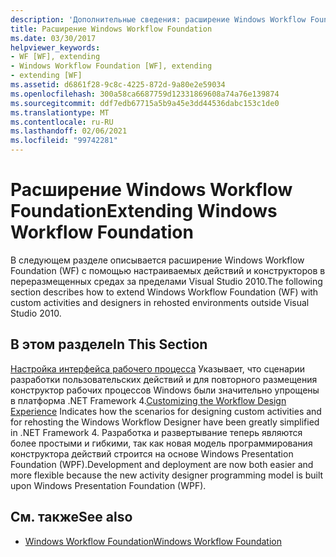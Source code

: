 ```yaml
---
description: 'Дополнительные сведения: расширение Windows Workflow Foundation'
title: Расширение Windows Workflow Foundation
ms.date: 03/30/2017
helpviewer_keywords:
- WF [WF], extending
- Windows Workflow Foundation [WF], extending
- extending [WF]
ms.assetid: d6861f28-9c8c-4225-872d-9a80e2e59034
ms.openlocfilehash: 300a58ca6687759d12331869608a74a76e139874
ms.sourcegitcommit: ddf7edb67715a5b9a45e3dd44536dabc153c1de0
ms.translationtype: MT
ms.contentlocale: ru-RU
ms.lasthandoff: 02/06/2021
ms.locfileid: "99742281"
---
```

# <a name="extending-windows-workflow-foundation"></a><span data-ttu-id="bdab3-103">Расширение Windows Workflow Foundation</span><span class="sxs-lookup"><span data-stu-id="bdab3-103">Extending Windows Workflow Foundation</span></span>

<span data-ttu-id="bdab3-104">В следующем разделе описывается расширение Windows Workflow Foundation (WF) с помощью настраиваемых действий и конструкторов в переразмещенных средах за пределами Visual Studio 2010.</span><span class="sxs-lookup"><span data-stu-id="bdab3-104">The following section describes how to extend Windows Workflow Foundation (WF) with custom activities and designers in rehosted environments outside Visual Studio 2010.</span></span>

## <a name="in-this-section"></a><span data-ttu-id="bdab3-105">В этом разделе</span><span class="sxs-lookup"><span data-stu-id="bdab3-105">In This Section</span></span>

 <span data-ttu-id="bdab3-106">[Настройка интерфейса рабочего процесса](customizing-the-workflow-design-experience.md) Указывает, что сценарии разработки пользовательских действий и для повторного размещения конструктор рабочих процессов Windows были значительно упрощены в платформа .NET Framework 4.</span><span class="sxs-lookup"><span data-stu-id="bdab3-106">[Customizing the Workflow Design Experience](customizing-the-workflow-design-experience.md) Indicates how the scenarios for designing custom activities and for rehosting the Windows Workflow Designer have been greatly simplified in .NET Framework 4.</span></span> <span data-ttu-id="bdab3-107">Разработка и развертывание теперь являются более простыми и гибкими, так как новая модель программирования конструктора действий строится на основе Windows Presentation Foundation (WPF).</span><span class="sxs-lookup"><span data-stu-id="bdab3-107">Development and deployment are now both easier and more flexible because the new activity designer programming model is built upon Windows Presentation Foundation (WPF).</span></span>

## <a name="see-also"></a><span data-ttu-id="bdab3-108">См. также</span><span class="sxs-lookup"><span data-stu-id="bdab3-108">See also</span></span>

- [<span data-ttu-id="bdab3-109">Windows Workflow Foundation</span><span class="sxs-lookup"><span data-stu-id="bdab3-109">Windows Workflow Foundation</span></span>](index.md)
